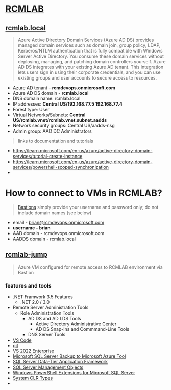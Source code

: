# [RCMLAB](https://portal.azure.com/#@rcmdevops.onmicrosoft.com/dashboard/arm/subscriptions/81348982-0f31-4e9c-b2d2-817ac65b967e/resourcegroups/dashboards/providers/microsoft.portal/dashboards/31c91306-384d-4ce4-bcb0-cbc2f759f674)

## [rcmlab.local](https://portal.azure.com/#@rcmdevops.onmicrosoft.com/resource/subscriptions/81348982-0f31-4e9c-b2d2-817ac65b967e/resourceGroups/rcmlab.aadds.rg/providers/Microsoft.AAD/DomainServices/rcmlab.local/overview)

> Azure Active Directory Domain Services (Azure AD DS) provides managed domain services such as domain join, group policy, LDAP, Kerberos/NTLM authentication that is fully compatible with Windows Server Active Directory. You consume these domain services without deploying, managing, and patching domain controllers yourself. Azure AD DS integrates with your existing Azure AD tenant. This integration lets users sign in using their corporate credentials, and you can use existing groups and user accounts to secure access to resources.
>

- Azure AD tenant - **rcmdevops.onmicrosoft.com**
- Azure AD DS domain - **rcmlab.local**
- DNS domain name: rcmlab.local
- IP addresses: **Central US/192.168.77.5 192.168.77.4**
- Forest type: User
- Virtual Networks/Subnets: **Central US/rcmlab.vnet/rcmlab.vnet.subnet.aadds**
- Network security groups: Central US/aadds-nsg
- Admin group: AAD DC Administrators

> links to documentation and tutorials

- <https://learn.microsoft.com/en-us/azure/active-directory-domain-services/tutorial-create-instance>
- <https://learn.microsoft.com/en-us/azure/active-directory-domain-services/powershell-scoped-synchronization>
-

# How to connect to VMs in RCMLAB?

> [Bastions](https://portal.azure.com/#@rcmdevops.onmicrosoft.com/resource/subscriptions/81348982-0f31-4e9c-b2d2-817ac65b967e/resourceGroups/rcmlab.jump.rg/providers/Microsoft.Compute/virtualMachines/rcmlab-jump/bastionHost) simply provide your username and password only; do not include domain names (see below)

- email - brian@rcmdevops.onmicrosoft.com
- **username - brian**
- AAD domain - rcmdevops.onmicrosoft.com
- AADDS domain - rcmlab.local

## [rcmlab-jump](https://portal.azure.com/#@rcmdevops.onmicrosoft.com/resource/subscriptions/81348982-0f31-4e9c-b2d2-817ac65b967e/resourceGroups/rcmlab.jump.rg/providers/Microsoft.Compute/virtualMachines/rcmlab-jump/bastionHost)

> Azure VM configured for remote access to RCMLAB environment via Bastion

### features and tools

- .NET Framwork 3.5 Features
  - .NET 2.0 / 3.0
- Remote Server Administration Tools
  - Role Administration Tools
    - AD DS and AD LDS Tools
      - Active Directory Administrative Center
      - AD DS Snap-Ins and Commmand-Line Tools
    - DNS Server Tools
- [VS Code](https://code.visualstudio.com/docs/?dv=win64)
- [git](https://git-scm.com/download/win)
- [VS 2022 Enterprise](https://visualstudio.microsoft.com/vs/enterprise/)
- [Microsoft SQL Server Backup to Microsoft Azure Tool](https://www.microsoft.com/en-us/download/details.aspx?id=40740)
- [SQL Server Data-Tier Application Framework](https://learn.microsoft.com/en-us/sql/tools/sqlpackage/sqlpackage-download?view=sql-server-ver16#dacfx)
- [SQL Server Management Objects](https://learn.microsoft.com/en-us/sql/relational-databases/server-management-objects-smo/installing-smo?view=sql-server-ver16)
- [Windows PowerShell Extensions for Microsoft SQL Server](https://learn.microsoft.com/en-us/sql/database-engine/install-windows/install-sql-server-powershell?view=sql-server-ver16)
- [System CLR Types](https://www.microsoft.com/en-us/download/details.aspx?id=100451)
- 
